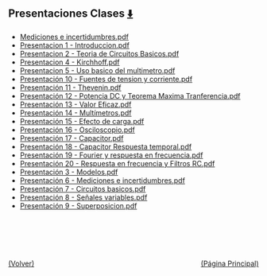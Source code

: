 
<html>
<body>
<h2>Presentaciones Clases <a href="https://downgit.github.io/#/home?url=https://github.com/Apuntes-FIUBA/Apuntes-Electronica/tree/main/86 - Electrónica/8602 - Introduccion Ing Electronica/Presentaciones Clases" style="font-size:20px">  ⬇️ </a></h2>
<ul>
    <li><a href="Mediciones e incertidumbres.pdf">Mediciones e incertidumbres.pdf</a></li>
    <li><a href="Presentacion 1 - Introduccion.pdf">Presentacion 1 - Introduccion.pdf</a></li>
    <li><a href="Presentacion 2 - Teoria de Circuitos Basicos.pdf">Presentacion 2 - Teoria de Circuitos Basicos.pdf</a></li>
    <li><a href="Presentacion 4 - Kirchhoff.pdf">Presentacion 4 - Kirchhoff.pdf</a></li>
    <li><a href="Presentacion 5 - Uso basico del multimetro.pdf">Presentacion 5 - Uso basico del multimetro.pdf</a></li>
    <li><a href="Presentación 10 - Fuentes de tension y corriente.pdf">Presentación 10 - Fuentes de tension y corriente.pdf</a></li>
    <li><a href="Presentación 11 - Thevenin.pdf">Presentación 11 - Thevenin.pdf</a></li>
    <li><a href="Presentación 12 - Potencia DC y Teorema Maxima Tranferencia.pdf">Presentación 12 - Potencia DC y Teorema Maxima Tranferencia.pdf</a></li>
    <li><a href="Presentación 13 - Valor Eficaz.pdf">Presentación 13 - Valor Eficaz.pdf</a></li>
    <li><a href="Presentación 14 - Multímetros.pdf">Presentación 14 - Multímetros.pdf</a></li>
    <li><a href="Presentación 15 -  Efecto de carga.pdf">Presentación 15 -  Efecto de carga.pdf</a></li>
    <li><a href="Presentación 16 - Osciloscopio.pdf">Presentación 16 - Osciloscopio.pdf</a></li>
    <li><a href="Presentación 17 - Capacitor.pdf">Presentación 17 - Capacitor.pdf</a></li>
    <li><a href="Presentación 18 - Capacitor Respuesta temporal.pdf">Presentación 18 - Capacitor Respuesta temporal.pdf</a></li>
    <li><a href="Presentación 19 - Fourier y respuesta en frecuencia.pdf">Presentación 19 - Fourier y respuesta en frecuencia.pdf</a></li>
    <li><a href="Presentación 20 - Respuesta en frecuencia y Filtros RC.pdf">Presentación 20 - Respuesta en frecuencia y Filtros RC.pdf</a></li>
    <li><a href="Presentación 3 - Modelos.pdf">Presentación 3 - Modelos.pdf</a></li>
    <li><a href="Presentación 6 - Mediciones e incertidumbres.pdf">Presentación 6 - Mediciones e incertidumbres.pdf</a></li>
    <li><a href="Presentación 7 - Circuitos basicos.pdf">Presentación 7 - Circuitos basicos.pdf</a></li>
    <li><a href="Presentación 8 - Señales variables.pdf">Presentación 8 - Señales variables.pdf</a></li>
    <li><a href="Presentación 9 - Superposicion.pdf">Presentación 9 - Superposicion.pdf</a></li>
</ul>
</body>
</html>
<br><br><br><br><br><a href="../" style="float: left">(Volver)</a> <a href="https://apuntes-fiuba.github.io/Apuntes-Electronica" style="float: right">(Página Principal)</a>
